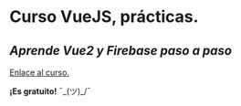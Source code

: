 ﻿# Curso VueJS, prácticas.

## _Aprende Vue2 y Firebase paso a paso_

[Enlace al curso.](https://wmedia.teachable.com/p/aprende-vue2-y-firebase-paso-a-paso)

**¡Es gratuito!** ¯\_(ツ)_/¯
